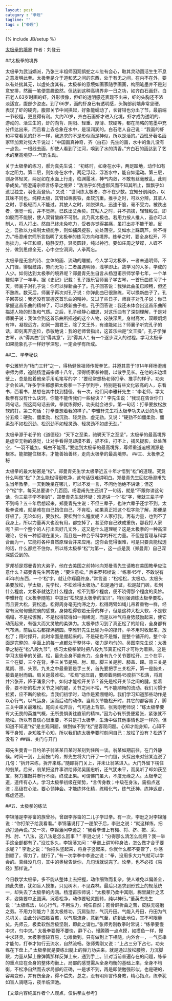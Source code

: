 ```yaml
---
layout: post
category : "拳理"
tagline: ""
tags : ["拳理"]
---
```

{% include JB/setup %}

[太极拳的境界](http://mp.weixin.qq.com/s?__biz=MzA4MjA4OTkzNQ==&mid=202029276&idx=1&sn=2e91b843ac5a2771d7832a4773d143c1&scene=1&key=79cf83ea5128c3e5f69e500de7fea76aed1829507af1842167da49b6e35a1f3d9021f6bcc029254db4cb830481c80368&ascene=0&uin=MTE3OTExMjE0MQ%3D%3D&devicetype=iMac+MacBookPro11%2C1+OSX+OSX+10.10+build(14A389)&version=11020012&pass_ticket=48xy2qwuELYjWREMKF7Ewza0ceaEo2RVPMOPuLZ5p9HDmQ7JGPzyeFTFLMfxZ7Mt)
作者：刘登云

##太极拳的境界

太极拳为武当嫡派，乃张三丰祖师因观鹊蛇之斗忽有会心，取其灵动圆活生生不息之意发明此拳。太极拳是介于道和艺之间的东西，处于有无之间，在内不在外，要以有处揣其无，以虚处度其有。太极拳的意境如画家随手画画，构图笔墨并不是刻意安排，然而一笔便意趣盈然。但达到这种高境界非一日之功，如齐白石画虾。白石老人63岁时画的虾，外形很像，但虾的透明感还表现不出来，虾的头胸还不浓淡适宜，腹部少姿态。到了66岁，画的虾身已有透明感，头胸部前端非常坚硬，表现了虾的硬壳，腹部关节中间拱起，好象能蠕动了，长臂钳也分出了节，最前端一节较粗，更显得有利。大约70岁，齐白石画虾才进入化境，虾才成为透明的、游动的、活生生的，虾的向背、阴阳、轻重、厚薄、软硬等，都在简略的笔墨中充分传达出来，而且看上去总象在水中，是湿润润的。白石老人自己说：“我画的虾和平常看见的虾不一样，我追求的不是形似而是神似，所以是活的。”西班牙著名画家毕加索对张大千说过：“中国画真神奇，齐（白石）先生的画，水中的鱼儿没有一点色，一根线去画，却使人看到了江河，嗅到了水的清香。”齐白石的画达到了艺术的至高境界---气韵生动。

关于太极拳的练习，郝为真先生说： “初练时，如身在水中，两足踏地，动作如有水之阻力。第二层，则如身在水中，两足浮起，浮游水中，能自如运动。第三层，则身体轻灵，两足如在水面上行走，临渊履冰，神气内敛，不敢有丝毫散乱。此则拳成矣。”杨澄甫宗师言练拳之境界：“浩浩乎如凭虚御风而不知其所止，飘飘乎如遗世独立，羽化而登仙。” 又说：“世间练太极者，亦不在少数。宜知分别纯杂，以其味不同也。纯粹太极，其臂如棉裹铁，柔软沉重。推手之时，可以分辨。其拿人之时，手极轻而人不能过。其放人之时，如脱弹丸，迅速干脆，毫不受力。被跌出者，但觉一动，并不觉痛，已跌出丈余矣。其粘人之时，并不抓擒，轻轻粘住，即如胶而不能脱，使人双臂酸麻不可耐。此乃真太极也。若用力按人推人，虽亦可以制人，将人打出。然自己终未免吃力，受者亦觉得甚痛，虽打出亦不能干脆。反之，吾欲以力擒制太极能手，则如捕风捉影，处处落空。又如水上踩葫芦，终不得力。”杨澄甫宗师所言指明了太极拳的练习方向和境界。练拳之时，要全身松开，不尚拙力，中正和顺，稳静安舒，轻灵圆转，纯以神行。要如庄周之梦蝶，人蝶不分，做到思虑全无，心中空空洞洞，人拳两忘。

太极拳是无言的诗、立体的画、流动的雕塑。今人学习太极拳，一者未遇明师，不入门径，徘徊歧路，劳而无功；二者虽遇明师，浅学即止。故学习的人多，学成的人少。如何达到太极拳的境界呢？郑曼青先生自言从杨澄甫宗师学拳七年，一个单鞭就学了一年半。据《史记》记载：孔子跟乐官师襄子学古琴，一首乐曲练习了十天，师襄子对孔子说：你可以弹新曲子了。孔子回答说：我弹此曲虽已顺畅，但还不熟练。数天后，师襄子再次对孔子说：你弹此曲已很熟练，可以换新曲子了。孔子回答说：我还没有掌握这首乐曲的精神。又过了些日子，师襄子对孔子说：你已掌握这首乐曲的精神了，可以换新曲子啦。孔子回答说：我还未体会出这首乐曲所描述人物的形象和气质。之后，孔子经静心细思，对这乐曲有了深刻理解，于是对师襄子说：我体会到这首乐曲所描述的这个人物，皮肤深黑，身材高大，双眼炯炯有神，凝视远方，如同一国君王，除了文王外，有谁能如此？师襄子听完孔子的话，即刻离开座位，恭敬地说：我的老师曾指出，这首乐曲是“文王操”。孔子学弹古琴，从“得其曲”到“得其意”，到“得其人”, 有一个逐步深入的过程。学习太极拳如果能象孔子一样好学深思，一定会学有所成。

##二、学拳秘诀

李公雅轩为“杨门三轩”之一，得杨健侯祖师传授拳艺，并遵其意于1914年拜杨澄甫宗师为师，追随杨澄甫宗师十八年，深得杨家拳神髓，以散手见长。在他的床边墙壁上，总是贴着他亲手用毛笔写的字：“要经常想杨老师打拳、推手的样子，功夫才会长进。”许多学生都想把太极拳一下子学到手，特别是有些文化较高的人，东看书，西看书，总想在其中找到捷径。有一次，他们问李雅轩先生：“李老师，学太极拳有没有什么诀窍，你能不能传我们一些秘诀？” 李先生说：“我现在告诉你们两句话，照这两句话去做，拳就练得好，功夫就会进步。第一句话：打拳要放松放软的打。第二句话：打拳要想着我的样子。” 李雅轩先生将太极拳功夫从劲的角度分五级：硬劲、僵柔劲、松沉劲、轻灵劲、虚无劲。又说：“硬劲不如僵柔劲、僵柔劲不如松沉劲、松沉劲不如轻灵劲、轻灵劲不如虚无劲。”

太极拳源于老子的《道德经》“天下之至柔，驰骋天下之至坚”，太极拳的最高境界是虚空无物的感觉，让对手看得见却摸不着，抓不住，打不上，捕风捉影，处处落空，“一羽不能加，蝇虫不能落。”要达到太极拳的最高境界，尊师重道追根溯源是根本。能把握住根本，才能善始善终，走向太极拳的最高境界。
##三、太极拳之秘

太极拳的最大秘密是“松”。郑曼青先生学太极拳近五十年才悟到“松”的道理。究竟什么叫做“松”？怎么能松得很乾净，这句话很难讲明白。郑曼青先生回忆杨澄甫先生当年教拳，一天到晚坐在哪儿，可以不发一言，不问他他绝不讲话；但这个“松”字，每天总要讲个几百回。杨澄甫先生还讲了一句话，就是“不跟你讲这句话，你三辈子学不到的”，郑曼青先生就怀疑：难道讲一个“松”字，我就三辈子学不到吗？五十年后想起来，郑曼青先生说：不但三辈子，也许六辈子还学不到。太极拳说难，就是难在自己挡住自己，不肯松，如果真正把这个松字能了解，那便是好极了。无论如何，要放松。要松到什么程度呢？人家打我，再有力量，也到不了我身上，所以力量再大也没有用，都空掉了，甚至你自己跌成重伤，那我打人家呢？把一个整个的人打出去好几丈外，这又是什么道理呢？这是太极拳的一种高深理论，它有一种哲理在里头，而且是一种合乎科学的杆杠力量。不但是哲理与科学合而为一，它能将各种自然原理合并来应用。这你会觉得很难，可是只要真能松透的话，什么都拦不住你。所以练太极拳“松”为第一，这一点是我（郑曼青）自己深深感受到的。

罗邦桢是郑曼青的大弟子，他在去美国之前特地向郑曼青先生请教在美国教拳应注意什么？郑曼青先生回答他：“要注意松。” 后来罗邦桢说：“练拳45年，不敢说有45年的东西，一个‘松’字，就让你琢磨终身。”常言道：“松松松，太极功，太极头条要放松，学太极，先学松，不松难得太极功。” 松是通行证，松是敲门砖。松到什么程度，太极拳就达到什么程度，松不到那个程度，便不晓得那个程度的奥妙。李雅轩在《太极拳随笔》中提出“松软是太极拳的宝贝”。特别强调练太极拳要松，而且要大松，要松透。松得周身毫无拘滞之力，松得两臂如绳儿吊着重物一样，经常有沉甸甸重舵碗的感觉。身势松得软若无骨的样子，但是这种大松大软，不是软塌塌，不是松懈懈，不是松得软得如一摊稀泥，而是以神气将身势鼓励起来，使它动荡起来，有强大而又灵敏的柔弹力。太极拳练习到了真正松了的阶段，全身都有气布满，前后左右都撑满抱圆。李雅轩先生比喻为伞的撑开。伞不用时收起来，放松了；用时撑开，此时伞面是绷起来的。不是硬也不是懈，是整个铺开的。整个伞面是完整的，伞面上的每一点都处于整体中，张力是均匀的。吴图南先生说：太极拳之秘在“松八段九节”。练习太极拳架时把八段九节真正松开才可称为着熟，这是学习太极拳的关键。松，最先全身不能有力。全身有九个关节要松开。三个在手，三个在脚，三个在背。手三关节是腕、肘、肩。脚三关是胯、膝盖、踝。背三关是尾闾、颈、头顶。九关之中最重要是手三关，首先要把手三关松开，第一是腕关，接着是肘而肩。肩关是最难松。“松肩”忌压肩，要顺着两侧45度斜下松落，将肩井穴张开，降于涌泉穴中。如何才能松开关节？首先是松开关节之间的腱，接着骨，要不断的松开关节之间的腱，关节之间不松，气不能顺畅的流动。我们习惯于拉紧，应不断的放松。当我们初学时，动作是紧绷绷的。我们学习知道那些动作是以心行气，以气运身，运而后动的动作。当肩关节能松开时，其它的都容易了，脚三关中踝关最难松。尾闾关松开后，气可通上背部。张秀刚老师说：“练太极拳要有大无畏的英雄气概，无所畏惧勇往直前的精神。”因为心有所畏便紧张，紧张就不能松。所以有自信心很重要，不只是打太极拳，生活中做其他事情也是一样的。但知道不知道“松”是主观问题，做到做不到“松”是客观问题。心知才能身知，心知不等于身知，身知胜于心知，所以我们练太极拳要时刻问自己：放松了没有？松透了没有？
##四、关门与开门

郑先生曼青一日约弟子翁某某日某时某刻到住所一谈。翁某如期前往，在门外静候。时间一到，上前按门玲，郑先生将大门开了一个门缝，头探出来对翁某连说了几句：“拆开来练，拆开来练。”随即将门关上，并未让翁某进入。大门外留下楞住的翁某。后来，翁某把这件事讲给师弟吴国忠听，还气犹未平，而吴听了却如获至宝，努力推敲并奉行不缀，终成正果。可谓佛门虽大，不度无缘之人。太极拳之道，道传有心人。学习太极拳初级在架势，*言传身教；中级在身法，需指点迷津；高级在心法，要心领神会。才能练体化精，练精化气，练气还神，练神返虚，练虚还道。

##五、太极拳的练法

李锦藩是李亦畲的族曾孙，曾跟李亦畲的二儿子学过拳。有一次，李逊之对李锦藩说：“你打架子给我看看。” 李锦藩说打了一趟架子后，李逊之说：“就这样练，把劲打通再说。”又一次，李锦藩问李逊之：“我看拳谱上有棚、捋、挤、按、采、列、肘、*八法，这八法是怎么回事？” 李逊之说：“分得那么清怎么能用？我一举手这全部都有了。”没过多久，李锦藩又问：“拳谱上讲10种身法，怎么做才合乎要求呢？” 李逊之说：“你把头竖起来，将身子竖起来，你就什么都不要管了，你感到顺了，得力了，就行了。”有一次学拳中李逊之说：“拳，没用多大力气就可以学会的。真经没几句，其中的奥秘告诉你，几句话就说完了。论拳，也不必按《易经》那样说。”

今日教学太极拳，多不能从整体上去把握，动作细致而复杂，使人难免以偏盖全，顾此失彼，犹如盲人摸象，只见树木，不见森林。最后只追求到形式上的规范统一，却失去了太极拳的内涵。杨澄甫宗师说：“太极拳乃柔中寓刚，棉里藏针之艺术，姿势要中正圆满，沉着松净，动作要轻灵圆转，纯以神行。”董英杰先生说：“太极练法，以心行气，不用浊力，纯任自然；筋骨鲜折曲之苦，皮肤无磋磨之劳。不用力何能力？盖太极练功，沉肩坠肘，气沉丹田。气能入丹田，丹田为气总机关，由此分运四肢百骸，以气周流身，意到气至，练到此地位，其不可限量矣。先师云，极柔软然后极坚刚，即此之谓也。”张师秀刚教拳时常说：“练拳要慢中求，匀中求。” 太极拳要慢不要快，静下心，慢腾腾一点点摸，如摸鱼一样，慢中求轻灵。太极拳慢较容易，匀难做到。只有做到上下相随，内外合一，一气贯串才能匀，打拳才如行云流水，自然流畅。张师秀刚又说：“上占三分下占七，功夫练在下盘上。” 太极拳就是要练出腿上的弹力功夫来。就是通过放松腰胯，力沉脚跟，力量从脚上像弹簧那样反弹上来，通到手上。针对当前普遍存在的问题，练拳的重点应在全身的整体均衡上，局部的感觉需从全身均衡的基础上来，全身不均衡，不松净自然而去求局部的正确，一是求不到，再是即使勉强形似，也是硬的，容易变形，并有伤全身，得不偿失。总之，没有明师言传身教，精心指点，练拳犹如盲人骑瞎马，夜半临深池。

【文章内容纯属作者个人观点，仅供拳友参考】